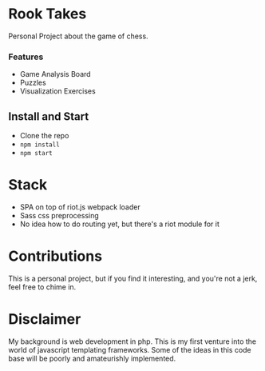 # Rook Takes

Personal Project about the game of chess.

### Features

- Game Analysis Board
- Puzzles
- Visualization Exercises

## Install and Start
 - Clone the repo
 - `npm install`
 - `npm start`

# Stack
 - SPA on top of riot.js webpack loader
 - Sass css preprocessing
 - No idea how to do routing yet, but there's a riot module for it

# Contributions

This is a personal project, but if you find it interesting, and you're not a jerk, feel free to chime in.

# Disclaimer

My background is web development in php. This is my first venture into the world of javascript templating frameworks. Some of the ideas in this code base will be poorly and amateurishly implemented.